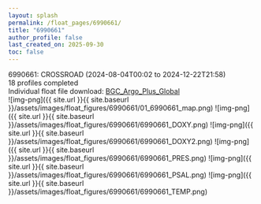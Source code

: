 ```yaml
---
layout: splash
permalink: /float_pages/6990661/
title: "6990661"
author_profile: false
last_created_on: 2025-09-30
toc: false
---
```

 
6990661: CROSSROAD (2024-08-04T00:02 to 2024-12-22T21:58)\
18 profiles completed\
Individual float file download: [BGC_Argo_Plus_Global](https://ftp.soest.hawaii.edu/bgc_argo_plus/Individual_Floats/outliers_removed/6990661_Sprof_processed.nc)\
![img-png]({{ site.url }}{{ site.baseurl }}/assets/images/float_figures/6990661/01_6990661_map.png)
![img-png]({{ site.url }}{{ site.baseurl }}/assets/images/float_figures/6990661/6990661_DOXY.png)
![img-png]({{ site.url }}{{ site.baseurl }}/assets/images/float_figures/6990661/6990661_DOXY2.png)
![img-png]({{ site.url }}{{ site.baseurl }}/assets/images/float_figures/6990661/6990661_PRES.png)
![img-png]({{ site.url }}{{ site.baseurl }}/assets/images/float_figures/6990661/6990661_PSAL.png)
![img-png]({{ site.url }}{{ site.baseurl }}/assets/images/float_figures/6990661/6990661_TEMP.png)
